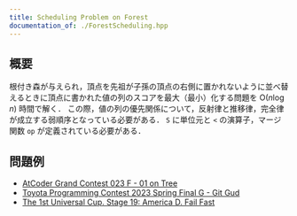 ```yaml
---
title: Scheduling Problem on Forest
documentation_of: ./ForestScheduling.hpp
---
```


## 概要

根付き森が与えられ，頂点を先祖が子孫の頂点の右側に置かれないように並べ替えるときに頂点に書かれた値の列のスコアを最大（最小）化する問題を $\mathrm{O}(n \log n)$ 時間で解く．
この際，値の列の優先関係について，反射律と推移律，完全律が成立する弱順序となっている必要がある．
`S` に単位元と `<` の演算子，マージ関数 `op` が定義されている必要がある．

## 問題例
- [AtCoder Grand Contest 023 F - 01 on Tree](https://atcoder.jp/contests/agc023/tasks/agc023_f)
- [Toyota Programming Contest 2023 Spring Final G - Git Gud](https://atcoder.jp/contests/toyota2023spring-final/tasks/toyota2023spring_final_g)
- [The 1st Universal Cup. Stage 19: America D. Fail Fast](https://qoj.ac/contest/1248/problem/6561?v=1)